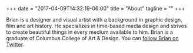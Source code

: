 +++
date = "2017-04-09T14:32:19-06:00"
title = "About"
tagline = ""
+++

Brian is a designer and visual artist with a background in graphic design, film and art history. He specializes in time-based media design and strives to create beautiful things in every medium available to him. Brian is a graduate of Columbus College of Art & Design. You can <a href="http://twitter.com/lliissttoonn">follow Brian on Twitter</a>.